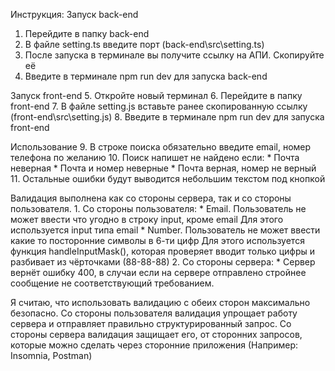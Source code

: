 Инструкция:
Запуск back-end
1. Перейдите в папку back-end
2. В файле setting.ts введите порт (back-end\src\setting.ts)
3. После запуска в терминале вы получите ссылку на АПИ. Скопируйте её
4. Введите в терминале npm run dev для запуска back-end

Запуск front-end
5. Откройте новый терминал
6. Перейдите в папку front-end
7. В файле setting.js вставьте ранее скопированную ссылку (front-end\src\setting.js)
8. Введите в терминале npm run dev для запуска front-end

Использование
9. В строке поиска обязательно введите email, номер телефона по желанию
10. Поиск напишет не найдено если: 
    * Почта неверная
    * Почта и номер неверные
    * Почта верная, номер не верный
11. Остальные ошибки будут выводится небольшим текстом под кнопкой

Валидация выполнена как со стороны сервера, так и со стороны пользователя.
    1. Со стороны пользователя:
        * Email. Пользователь не может ввести что угодно в строку input, кроме email
            Для этого используется input типа email
        * Number. Пользователь не может ввести какие то посторонние символы в 6-ти цифр
            Для этого используется функция handleInputMask(), которая проверяет вводит только цифры и разбивает из чёрточками (88-88-88)
    2. Со стороны сервера:
        * Сервер вернёт ошибку 400, в случаи если на сервере отправлено стройнее сообщение не соответствующий требованием.

Я считаю, что использовать валидацию с обеих сторон максимально безопасно. Со стороны пользователя валидация упрощает работу сервера и отправляет правильно структурированный запрос. Со стороны сервера валидация защищает его, от сторонних запросов, которые можно сделать через сторонние приложения (Например: Insomnia, Postman)

